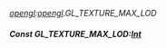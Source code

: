 _[opengl](../../modules/opengl/opengl-module.md):[opengl](../../modules/opengl/opengl-module.md).GL\_TEXTURE\_MAX\_LOD_
##### Const GL\_TEXTURE\_MAX\_LOD:[Int](../../modules/wonkey/wonkey-types-int.md)
